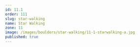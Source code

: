 ```yaml
---
id: 11.1
order: 111
slug: star-walking
name: Star Walking
zone: 11
image: /images/boulders/star-walking/11-1-starwalking-a.jpg
published: true
---
```

